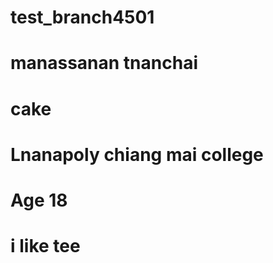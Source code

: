 # test_branch4501

# manassanan tnanchai
# cake
# Lnanapoly chiang mai college
# Age 18
# i like tee